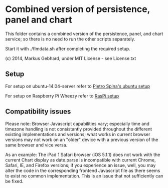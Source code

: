 # Combined version of persistence, panel and chart

This folder contains a combined version of the persistence, panel, and chart service;
so there is no need to run the other scripts separately.

Start it with ./flmdata.sh after completing the required setup.

(c) 2014, Markus Gebhard, under MIT License - see License.txt

## Setup

For setup on ubuntu-14.04-server refer to [Pietro Spina's ubuntu setup](ubuntu_setup.md)

For setup on Raspberry Pi Wheezy refer to [RasPi setup](raspi_setup.md)

## Compatibility issues

Please note: Browser Javascript capabilities vary; especially time and timezone handling is
not consistantly provided throughout the different existing implementations and
versions; what works in current browser versions may not work on an "older" device with
a previous version of the same browser and vice versa.

As an example: The iPad 1 Safari browser (iOS 5.1.1)
does not work with the current Chart display as date.parse is incompatible with current
Chrome, Safari, IE, and Firefox versions; if you experience an issue, well, you may alter the
code in the corresponding frontend Javascript file as there seems to exist no common implementation.
This is an issue that not sufficiently can be fixed.
